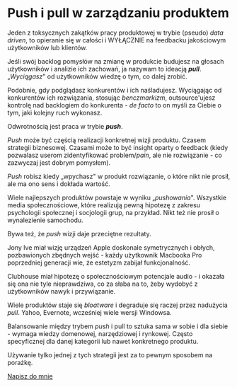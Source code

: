 # Push i pull w zarządzaniu produktem

Jeden z toksycznych zakątków pracy produktowej w trybie (pseudo) *data driven*, to opieranie się w całości i WYŁĄCZNIE na feedbacku jakościowym użytkowników lub klientów.

Jeśli swój backlog pomysłów na zmianę w produkcie budujesz na głosach użytkowników i analizie ich zachowań, ja nazywam to ideacją ***pull***. „*Wyciągasz*" od użytkowników wiedzę o tym, co dalej zrobić.

Podobnie, gdy podglądasz konkurentów i ich naśladujesz. Wyciągając od konkurentów ich rozwiązania, stosując *benczmarkizm*, outsource'ujesz kontrolę nad backlogiem do konkurenta - *de facto* to on myśli za Ciebie o tym, jaki kolejny ruch wykonasz.

Odwrotnością jest praca w trybie ***push***.

*Push* może być częścią realizacji konkretnej wizji produktu. Czasem strategii biznesowej. Czasami może to być insight oparty o feedback (kiedy pozwalasz userom zidentyfikować problem/*pain*, ale nie rozwiązanie - co zazwyczaj jest dobrym pomysłem).

*Push* robisz kiedy „wpychasz" w produkt rozwiązanie, o które nikt nie prosił, ale ma ono sens i dokłada wartość.

Wiele najlepszych produktów powstaje w wyniku „*pushowania*". Wszystkie media społecznościowe, które realizują pewną hipotezę z zakresu psychologii społecznej i socjologii grup, na przykład. Nikt też nie prosił o wynalezienie samochodu.

Bywa też, że *push* wizji daje przeciętne rezultaty.

Jony Ive miał wizję urządzeń Apple doskonale symetrycznych i obłych, pozbawionych zbędnych wejść - każdy użytkownik Macbooka Pro poprzedniej generacji wie, że estetyzm zabijał funkcjonalność.

Clubhouse miał hipotezę o społecznościowym potencjale audio - i okazała się ona nie tyle nieprawdziwa, co za słaba na to, żeby wydobyć z użytkowników nawyk i przywiązanie.

Wiele produktów staje się *bloatware* i degraduje się raczej przez nadużycia *pull*. Yahoo, Evernote, wcześniej wiele wersji Windowsa.

Balansowanie między trybem *push* i pull to sztuka sama w sobie i dla siebie - wymaga wiedzy domenowej, narzędziowej i rynkowej. Często specyficznej dla danej kategorii lub nawet konkretnego produktu.

Używanie tylko jednej z tych strategii jest za to pewnym sposobem na porażkę.

[Napisz do mnie](mailto:jakub.jeziorny@gmail.com)